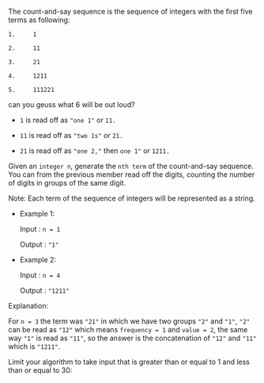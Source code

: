 The count-and-say sequence is the sequence of integers with the first five terms as following:

`1.     1`

`2.     11`

`3.     21`

`4.     1211`

`5.     111221`

can you geuss what 6 will be out loud?


* `1` is read off as `"one 1"` or `11.`

* `11` is read off as `"two 1s"` or `21.`

* `21` is read off as `"one 2,"` then `one 1"` or `1211.`


Given an `integer n`, generate the `nth term` of the count-and-say sequence. You can from the previous member read off the digits, counting the number of digits in groups of the same digit.

Note: Each term of the sequence of integers will be represented as a string.

 
* Example 1:

    Input : `n = 1`

    Output : `"1"`
 
 
* Example 2:

    Input : `n = 4`

    Output : `"1211"`
 
 

Explanation: 

For `n = 3` the term was `"21"` in which we have two groups `"2"` and `"1"`, `"2"` can be read as `"12"` which means `frequency = 1` and `value = 2`, the same way `"1"` is read as `"11"`, so the answer is the concatenation of `"12"` and `"11"` which is `"1211"`.
 

Limit your algorithm to take input that is greater than or equal to 1 and less than or equal to 30: